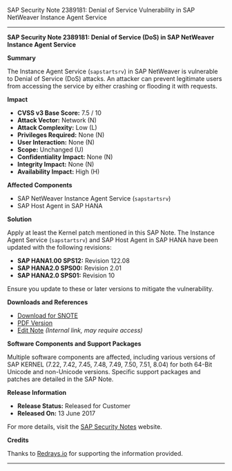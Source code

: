 SAP Security Note 2389181: Denial of Service Vulnerability in SAP NetWeaver Instance Agent Service

---

**SAP Security Note 2389181: Denial of Service (DoS) in SAP NetWeaver Instance Agent Service**

**Summary**

The Instance Agent Service (`sapstartsrv`) in SAP NetWeaver is vulnerable to Denial of Service (DoS) attacks. An attacker can prevent legitimate users from accessing the service by either crashing or flooding it with requests.

**Impact**

- **CVSS v3 Base Score:** 7.5 / 10
- **Attack Vector:** Network (N)
- **Attack Complexity:** Low (L)
- **Privileges Required:** None (N)
- **User Interaction:** None (N)
- **Scope:** Unchanged (U)
- **Confidentiality Impact:** None (N)
- **Integrity Impact:** None (N)
- **Availability Impact:** High (H)

**Affected Components**

- SAP NetWeaver Instance Agent Service (`sapstartsrv`)
- SAP Host Agent in SAP HANA

**Solution**

Apply at least the Kernel patch mentioned in this SAP Note. The Instance Agent Service (`sapstartsrv`) and SAP Host Agent in SAP HANA have been updated with the following revisions:

- **SAP HANA1.00 SPS12:** Revision 122.08
- **SAP HANA2.0 SPS00:** Revision 2.01
- **SAP HANA2.0 SPS01:** Revision 10

Ensure you update to these or later versions to mitigate the vulnerability.

**Downloads and References**

- [Download for SNOTE](https://notesdownloads.sap.com/note/0040000018948492017)
- [PDF Version](https://userapps.support.sap.com/sap/support/sfm/notes/print/0002389181?language=en-US&token=5768C76E772FFDBAD31182C077B3CA13)
- [Edit Note](https://me.sap.com/sap/support/notes/edit/0002389181) *(Internal link, may require access)*

**Software Components and Support Packages**

Multiple software components are affected, including various versions of SAP KERNEL (7.22, 7.42, 7.45, 7.48, 7.49, 7.50, 7.51, 8.04) for both 64-Bit Unicode and non-Unicode versions. Specific support packages and patches are detailed in the SAP Note.

**Release Information**

- **Release Status:** Released for Customer
- **Released On:** 13 June 2017

For more details, visit the [SAP Security Notes](https://me.sap.com/) website.

**Credits**

Thanks to [Redrays.io](https://redrays.io) for supporting the information provided.

---